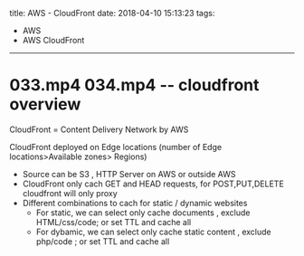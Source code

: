 title: AWS - CloudFront
date: 2018-04-10 15:13:23
tags:
- AWS
- AWS CloudFront
---

# 033.mp4 034.mp4 -- cloudfront overview

CloudFront = Content Delivery Network by AWS

CloudFront deployed on Edge locations (number of Edge locations>Available zones> Regions)

* Source  can be S3 , HTTP Server on AWS or outside AWS
* CloudFront only cach GET and HEAD requests, for POST,PUT,DELETE cloudfront will only proxy
* Different combinations to cach for static / dynamic websites
  * For static, we can select only cache documents , exclude HTML/css/code; or set TTL and cache all
  * For dybamic, we can select only cache static content , exclude php/code ; or set TTL and cache all
